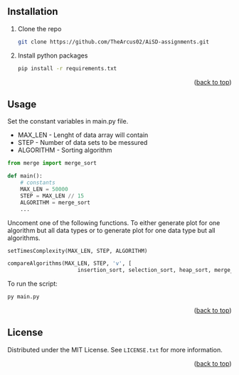 ## Installation

1. Clone the repo
   ```sh
   git clone https://github.com/TheArcus02/AiSD-assignments.git
   ```
2. Install python packages
   ```sh
   pip install -r requirements.txt
   ```

<p align="right">(<a href="#readme-top">back to top</a>)</p>



<!-- USAGE EXAMPLES -->
## Usage

Set the constant variables in main.py file. 

- MAX_LEN - Lenght of data array will contain
- STEP - Number of data sets to be messured
- ALGORITHM - Sorting algorithm 
```python
from merge import merge_sort

def main():
    # constants
    MAX_LEN = 50000
    STEP = MAX_LEN // 15
    ALGORITHM = merge_sort
    ...
```

Uncoment one of the following functions. To either generate plot for one algorithm but all data types or to generate plot for one data type but all algorithms.
```python
setTimesComplexity(MAX_LEN, STEP, ALGORITHM)
```
```python
compareAlgorithms(MAX_LEN, STEP, 'v', [
                      insertion_sort, selection_sort, heap_sort, merge_sort])
```
To run the script:
```sh
py main.py
```

<p align="right">(<a href="#readme-top">back to top</a>)</p>


<!-- LICENSE -->
## License

Distributed under the MIT License. See `LICENSE.txt` for more information.

<p align="right">(<a href="#readme-top">back to top</a>)</p>

